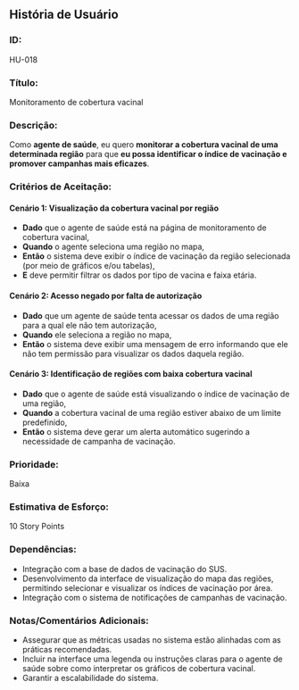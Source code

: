 ## **História de Usuário**

### **ID:**  
HU-018

### **Título:**  
Monitoramento de cobertura vacinal

### **Descrição:**  
Como **agente de saúde**, eu quero **monitorar a cobertura vacinal de uma determinada região** para que **eu possa identificar o índice de vacinação e promover campanhas mais eficazes**.

### **Critérios de Aceitação:**

#### Cenário 1: Visualização da cobertura vacinal por região
- **Dado** que o agente de saúde está na página de monitoramento de cobertura vacinal,
- **Quando** o agente seleciona uma região no mapa,
- **Então** o sistema deve exibir o índice de vacinação da região selecionada (por meio de gráficos e/ou tabelas),
- **E** deve permitir filtrar os dados por tipo de vacina e faixa etária.

#### Cenário 2: Acesso negado por falta de autorização
- **Dado** que um agente de saúde tenta acessar os dados de uma região para a qual ele não tem autorização,
- **Quando** ele seleciona a região no mapa,
- **Então** o sistema deve exibir uma mensagem de erro informando que ele não tem permissão para visualizar os dados daquela região.

#### Cenário 3: Identificação de regiões com baixa cobertura vacinal
- **Dado** que o agente de saúde está visualizando o índice de vacinação de uma região,
- **Quando** a cobertura vacinal de uma região estiver abaixo de um limite predefinido,
- **Então** o sistema deve gerar um alerta automático sugerindo a necessidade de campanha de vacinação.

### **Prioridade:**  
Baixa

### **Estimativa de Esforço:**  
10 Story Points 

### **Dependências:**  
- Integração com a base de dados de vacinação do SUS.
- Desenvolvimento da interface de visualização do mapa das regiões, permitindo selecionar e visualizar os índices de vacinação por área.
- Integração com o sistema de notificações de campanhas de vacinação.

### **Notas/Comentários Adicionais:**
- Assegurar que as métricas usadas no sistema estão alinhadas com as práticas recomendadas.
- Incluir na interface uma legenda ou instruções claras para o agente de saúde sobre como interpretar os gráficos de cobertura vacinal.
- Garantir a escalabilidade do sistema.
